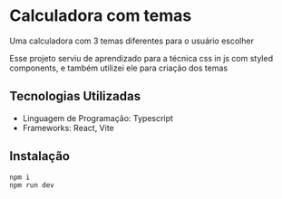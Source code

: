 # Calculadora com temas

Uma calculadora com 3 temas diferentes para o usuário escolher

Esse projeto serviu de aprendizado para a técnica css in js com styled components, e também utilizei ele para criação dos temas

## Tecnologias Utilizadas

- Linguagem de Programação: Typescript
- Frameworks: React, Vite

## Instalação
```shell
npm i
npm run dev

